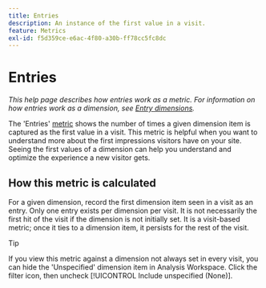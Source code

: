 ```yaml
---
title: Entries
description: An instance of the first value in a visit.
feature: Metrics
exl-id: f5d359ce-e6ac-4f80-a30b-ff78cc5fc8dc
---
```

# Entries

*This help page describes how entries work as a metric. For information on how entries work as a dimension, see [Entry dimensions](../dimensions/entry-dimensions.md).*

The 'Entries' [metric](overview.md) shows the number of times a given dimension item is captured as the first value in a visit. This metric is helpful when you want to understand more about the first impressions visitors have on your site. Seeing the first values of a dimension can help you understand and optimize the experience a new visitor gets.

## How this metric is calculated

For a given dimension, record the first dimension item seen in a visit as an entry. Only one entry exists per dimension per visit. It is not necessarily the first hit of the visit if the dimension is not initially set. It is a visit-based metric; once it ties to a dimension item, it persists for the rest of the visit.

>[!TIP]
>
>If you view this metric against a dimension not always set in every visit, you can hide the 'Unspecified' dimension item in Analysis Workspace. Click the filter icon, then uncheck [!UICONTROL Include unspecified (None)].
